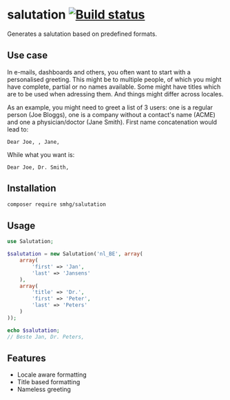 salutation [![Build status](https://api.travis-ci.org/smhg/salutation-php.png)](https://travis-ci.org/smhg/salutation-php)
=============
Generates a salutation based on predefined formats.

## Use case
In e-mails, dashboards and others, you often want to start with a personalised greeting. This might be to multiple people, of which you might have complete, partial or no names available. Some might have titles which are to be used when adressing them. And things might differ across locales.

As an example, you might need to greet a list of 3 users: one is a regular person (Joe Bloggs), one is a company without a contact's name (ACME) and one a physician/doctor (Jane Smith).
First name concatenation would lead to:
```
Dear Joe, , Jane,
```
While what you want is:
```
Dear Joe, Dr. Smith,
```

## Installation
```bash
composer require smhg/salutation
```

## Usage
```php
use Salutation;

$salutation = new Salutation('nl_BE', array(
	array(
		'first' => 'Jan',
		'last' => 'Jansens'
	),
	array(
		'title' => 'Dr.',
		'first' => 'Peter',
		'last' => 'Peters'
	)
));

echo $salutation;
// Beste Jan, Dr. Peters,
```

## Features
* Locale aware formatting
* Title based formatting
* Nameless greeting
